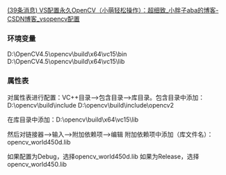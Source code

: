 [(39条消息) VS配置永久OpenCV（小萌轻松操作）：超细致_小胖子aba的博客-CSDN博客_vsopencv配置](https://blog.csdn.net/weixin_54583016/article/details/121424060?spm=1001.2101.3001.6661.1&utm_medium=distribute.pc_relevant_t0.none-task-blog-2~default~CTRLIST~Rate-1-121424060-blog-122349918.pc_relevant_landingrelevant&depth_1-utm_source=distribute.pc_relevant_t0.none-task-blog-2~default~CTRLIST~Rate-1-121424060-blog-122349918.pc_relevant_landingrelevant&utm_relevant_index=1)

### 环境变量

D:\OpenCV4.5\opencv\build\x64\vc15\bin
D:\OpenCV4.5\opencv\build\x64\vc15\lib

### 属性表

对属性表进行配置：VC++目录—>包含目录—>库目录。包含目录中添加：
D:\opencv\build\include
D:\opencv\build\include\opencv2

在库目录中添加：D:\opencv\build\x64\vc15\lib

然后对链接器—>输入—>附加依赖项—>编辑
附加依赖项中添加（库文件名）：opencv_world450d.lib

如果配置为Debug，选择opencv_world450d.lib
如果为Release，选择opencv_world450.lib